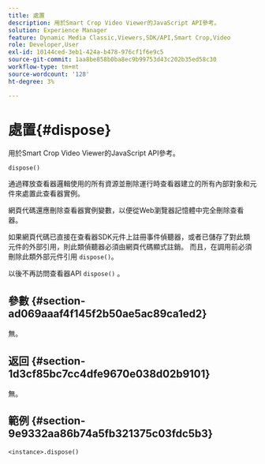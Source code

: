 ```yaml
---
title: 處置
description: 用於Smart Crop Video Viewer的JavaScript API參考。
solution: Experience Manager
feature: Dynamic Media Classic,Viewers,SDK/API,Smart Crop,Video
role: Developer,User
exl-id: 10144ced-3eb1-424a-b478-976cf1f6e9c5
source-git-commit: 1aa8be858b0ba8ec9b99753d43c202b35ed58c30
workflow-type: tm+mt
source-wordcount: '128'
ht-degree: 3%

---
```


# 處置{#dispose}

用於Smart Crop Video Viewer的JavaScript API參考。

`dispose()`

通過釋放查看器邏輯使用的所有資源並刪除運行時查看器建立的所有內部對象和元件來處置此查看器實例。

網頁代碼還應刪除查看器實例變數，以便從Web瀏覽器記憶體中完全刪除查看器。

如果網頁代碼已直接在查看器SDK元件上註冊事件偵聽器，或者已儲存了對此類元件的外部引用，則此類偵聽器必須由網頁代碼顯式註銷。 而且，在調用前必須刪除此類外部元件引用 `dispose()`。

以後不再訪問查看器API `dispose()` 。

## 參數 {#section-ad069aaaf4f145f2b50ae5ac89ca1ed2}

無。

## 返回 {#section-1d3cf85bc7cc4dfe9670e038d02b9101}

無。

## 範例 {#section-9e9332aa86b74a5fb321375c03fdc5b3}

```
<instance>.dispose()
```
